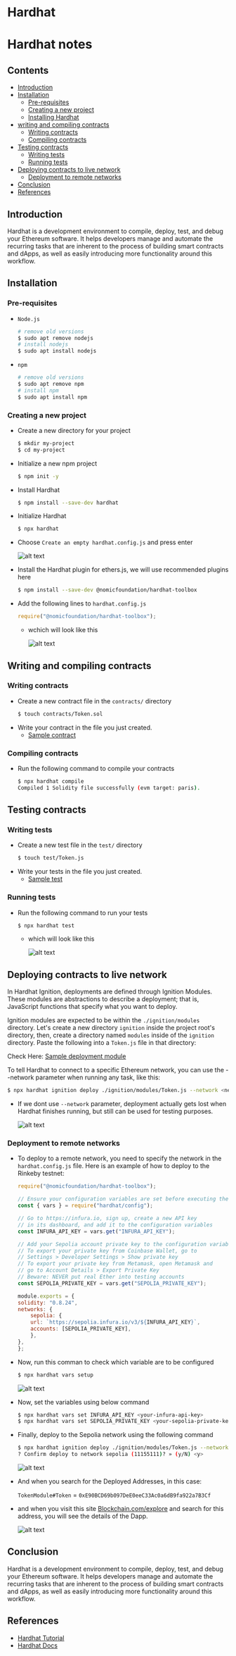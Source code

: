 # Hardhat 
# Hardhat notes

## Contents

- [Introduction](#introduction)
- [Installation](#installation)
    - [Pre-requisites](#pre-requisites)
    - [Creating a new project](#creating-a-new-project)
    - [Installing Hardhat](#installing-hardhat)
- [writing and compiling contracts](#writing-and-compiling-contracts)
    - [Writing contracts](#writing-contracts)
    - [Compiling contracts](#compiling-contracts)
- [Testing contracts](#testing-contracts)
    - [Writing tests](#writing-tests)
    - [Running tests](#running-tests)
- [Deploying contracts to live network](#deploying-contracts)
    - [Deployment to remote networks](#deployment-to-remote-networks)
- [Conclusion](#conclusion)
- [References](#references)

## Introduction

Hardhat is a development environment to compile, deploy, test, and debug your Ethereum software. It helps developers manage and automate the recurring tasks that are inherent to the process of building smart contracts and dApps, as well as easily introducing more functionality around this workflow.

## Installation

### Pre-requisites

- `Node.js`
    ```bash
    # remove old versions
    $ sudo apt remove nodejs
    # install nodejs
    $ sudo apt install nodejs
    ```
- `npm`
    ```bash
    # remove old versions
    $ sudo apt remove npm
    # install npm
    $ sudo apt install npm
    ```

### Creating a new project
    
- Create a new directory for your project
    ```bash
    $ mkdir my-project
    $ cd my-project
    ```
- Initialize a new npm project
    ```bash
    $ npm init -y
    ```
- Install Hardhat
    ```bash
    $ npm install --save-dev hardhat
    ```
- Initialize Hardhat
    ```bash
    $ npx hardhat
    ```
- Choose `Create an empty hardhat.config.js` and press enter

    ![alt text](image-1.png)

- Install the Hardhat plugin for ethers.js, we will use recommended plugins here
    ```bash
    $ npm install --save-dev @nomicfoundation/hardhat-toolbox
    ```
- Add the following lines to `hardhat.config.js`
    ```javascript
    require("@nomicfoundation/hardhat-toolbox");
    ```
    - wchich will look like this

        ![alt text](image.png)

## Writing and compiling contracts


### Writing contracts

- Create a new contract file in the `contracts/` directory
    ```bash
    $ touch contracts/Token.sol
    ```
- Write your contract in the file you just created.
    - [Sample contract](contracts/Token.sol)

### Compiling contracts

- Run the following command to compile your contracts
    ```bash
    $ npx hardhat compile
    Compiled 1 Solidity file successfully (evm target: paris).
    ```
    
## Testing contracts

### Writing tests

- Create a new test file in the `test/` directory
    ```bash
    $ touch test/Token.js
    ```
- Write your tests in the file you just created.
    - [Sample test](test/Token.js)

### Running tests

- Run the following command to run your tests
    ```bash
    $ npx hardhat test
    ```
    - which will look like this

        ![alt text](image-2.png)
    
## Deploying contracts to live network

In Hardhat Ignition, deployments are defined through Ignition Modules. These modules are abstractions to describe a deployment; that is, JavaScript functions that specify what you want to deploy.

Ignition modules are expected to be within the `./ignition/modules` directory. Let's create a new directory `ignition` inside the project root's directory, then, create a directory named `modules` inside of the `ignition` directory. Paste the following into a `Token.js` file in that directory:
    
Check Here: [Sample deployment module](ignition/modules/Token.js)

To tell Hardhat to connect to a specific Ethereum network, you can use the --network parameter when running any task, like this:
    
```bash
$ npx hardhat ignition deploy ./ignition/modules/Token.js --network <network-name>
```
- If we dont use `--network` parameter, deployment actually gets lost when Hardhat finishes running, but still can be used for testing purposes.

    ![alt text](image-3.png)

### Deployment to remote networks

- To deploy to a remote network, you need to specify the network in the `hardhat.config.js` file. Here is an example of how to deploy to the Rinkeby testnet:

    ```javascript
    require("@nomicfoundation/hardhat-toolbox");

    // Ensure your configuration variables are set before executing the script
    const { vars } = require("hardhat/config");

    // Go to https://infura.io, sign up, create a new API key
    // in its dashboard, and add it to the configuration variables
    const INFURA_API_KEY = vars.get("INFURA_API_KEY");

    // Add your Sepolia account private key to the configuration variables
    // To export your private key from Coinbase Wallet, go to
    // Settings > Developer Settings > Show private key
    // To export your private key from Metamask, open Metamask and
    // go to Account Details > Export Private Key
    // Beware: NEVER put real Ether into testing accounts
    const SEPOLIA_PRIVATE_KEY = vars.get("SEPOLIA_PRIVATE_KEY");

    module.exports = {
    solidity: "0.8.24",
    networks: {
        sepolia: {
        url: `https://sepolia.infura.io/v3/${INFURA_API_KEY}`,
        accounts: [SEPOLIA_PRIVATE_KEY],
        },
    },
    };
    ```

- Now, run this comman to check which variable are to be configured
    ```bash
    $ npx hardhat vars setup
    ```

    ![alt text](image-4.png)

- Now, set the variables using below command

    ```bash
    $ npx hardhat vars set INFURA_API_KEY <your-infura-api-key>
    $ npx hardhat vars set SEPOLIA_PRIVATE_KEY <your-sepolia-private-key>
    ```
- Finally, deploy to the Sepolia network using the following command

    ```bash
    $ npx hardhat ignition deploy ./ignition/modules/Token.js --network sepolia
    ? Confirm deploy to network sepolia (11155111)? » (y/N) <y>
    ```

    ![alt text](image-5.png)

- And when you search for the Deployed Addresses, in this case: 

    `TokenModule#Token` = `0xE90BCD69b097DeE0eeC33Ac0a6dB9fa922a7B3Cf`

- and when you visit this site [Blockchain.com/explore](https://www.blockchain.com/explorer) and search for this address, you will see the details of the Dapp.

    ![alt text](image-6.png)

## Conclusion

Hardhat is a development environment to compile, deploy, test, and debug your Ethereum software. It helps developers manage and automate the recurring tasks that are inherent to the process of building smart contracts and dApps, as well as easily introducing more functionality around this workflow.

## References

- [Hardhat Tutorial](https://hardhat.org/tutorial)
- [Hardhat Docs](https://hardhat.org/hardhat-runner/docs/getting-started#overview)
